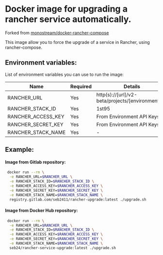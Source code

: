# Docker image for upgrading a rancher service automatically.

Forked from [monostream/docker-rancher-compose](https://github.com/monostream/docker-rancher-compose)

This image allow you to force the upgrade of a service in Rancher, using rancher-compose.

## Environment variables:

List of environment variables you can use to run the image:

Name                 | Required | Details
-------------------- | -------- | -------------------------------------------------
RANCHER_URL          | Yes      | http(s)://[url]/v2-beta/projects/[environment_id]
RANCHER_STACK_ID     | Yes      | 1st95
RANCHER_ACCESS_KEY   | Yes      | From Environment API Keys
RANCHER_SECRET_KEY   | Yes      | From Environment API Keys
RANCHER_STACK_NAME   | Yes      | -

## Example:

#### Image from Gitlab repository:

```bash
 docker run --rm \
  -e RANCHER_URL=$RANCHER_URL \
  -e RANCHER_STACK_ID=$RANCHER_STACK_ID \
  -e RANCHER_ACCESS_KEY=$RANCHER_ACCESS_KEY \
  -e RANCHER_SECRET_KEY=$RANCHER_SECRET_KEY \
  -e RANCHER_STACK_NAME=$RANCHER_STACK_NAME \
  registry.gitlab.com/seb2411/rancher-upgrade:latest ./upgrade.sh
```

#### Image from Docker Hub repository:

```bash
 docker run --rm \
  -e RANCHER_URL=$RANCHER_URL \
  -e RANCHER_STACK_ID=$RANCHER_STACK_ID \
  -e RANCHER_ACCESS_KEY=$RANCHER_ACCESS_KEY \
  -e RANCHER_SECRET_KEY=$RANCHER_SECRET_KEY \
  -e RANCHER_STACK_NAME=$RANCHER_STACK_NAME \
  seb24/rancher-service-upgrade:latest ./upgrade.sh
```
